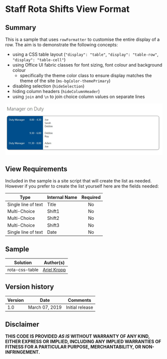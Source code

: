 # Staff Rota Shifts View Format

## Summary
This is a sample that uses `rowFormatter` to customise the entire display of a row. The aim is to demonstrate the following concepts:
- using a CSS table layout (`"display": "table"`, `"display": "table-row"`, `"display": "table-cell"`)
- using Office UI fabric classes for font sizing, font colour and background colour
  - specifically the theme color class to ensure display matches the theme of the site (`ms-bgColor-themePrimary`)
- disabling selection (`hideSelection`)
- hiding column headers (`hideColumnHeader`)
- using `join` and `\n` to join choice column values on separate lines

![Screenshot](./assets/screenshot.jpeg)

## View Requirements

Included in the sample is a site script that will create the list as needed. However if you prefer to create the list yourself here are the fields needed:

|Type|Internal Name|Required|
|---|---|:---:|
|Single line of text|Title|No|
|Multi-Choice|Shift1|No|
|Multi-Choice|Shift2|No|
|Multi-Choice|Shift3|No|
|Single line of text|Date|No|

## Sample

Solution|Author(s)
--------|---------
rota-css-table | [Ariel Kropp](https://twitter.com/arielkropp)

## Version history

Version|Date|Comments
-------|----|--------
1.0|March 07, 2019|Initial release

## Disclaimer
**THIS CODE IS PROVIDED *AS IS* WITHOUT WARRANTY OF ANY KIND, EITHER EXPRESS OR IMPLIED, INCLUDING ANY IMPLIED WARRANTIES OF FITNESS FOR A PARTICULAR PURPOSE, MERCHANTABILITY, OR NON-INFRINGEMENT.**
